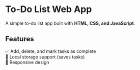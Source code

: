 # To-Do List Web App

A simple to-do list app built with **HTML, CSS, and JavaScript**.

## Features
✅ Add, delete, and mark tasks as complete  
📂 Local storage support (saves tasks)  
🎨 Responsive design 
